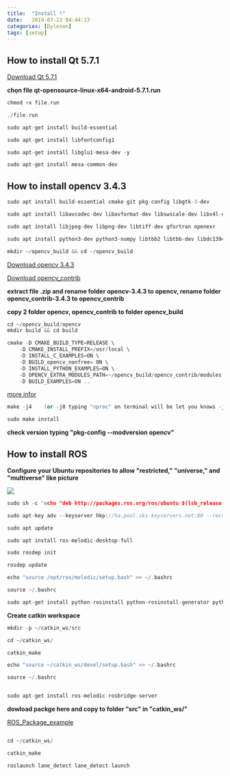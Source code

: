 ```yaml
---
title:  "Install !"
date:   2019-07-22 04:44:23
categories: [Dyleson]
tags: [setup]
---
```

## How to install Qt 5.7.1

[Download Qt 5.7.1 ][QT]

[QT]:https://download.qt.io/archive/qt/5.7/5.7.1/


**chọn file  qt-opensource-linux-x64-android-5.7.1.run**
``` c++
chmod +x file.run

./file.run

sudo apt-get install build-essential

sudo apt-get install libfontconfig1

sudo apt-get install libglu1-mesa-dev -y

sudo apt-get install mesa-common-dev
``` 
## How to install opencv 3.4.3
``` c++
sudo apt install build-essential cmake git pkg-config libgtk-3-dev

sudo apt install libavcodec-dev libavformat-dev libswscale-dev libv4l-dev libxvidcore-dev libx264-dev

sudo apt install libjpeg-dev libpng-dev libtiff-dev gfortran openexr

sudo apt install python3-dev python3-numpy libtbb2 libtbb-dev libdc1394-22-dev

mkdir ~/opencv_build && cd ~/opencv_build
``` 

[Download opencv 3.4.3][opencv]

[opencv]: https://github.com/opencv/opencv/archive/3.4.3.zip

[Download opencv_contrib][contrib]

[contrib]: https://github.com/opencv/opencv_contrib/archive/3.4.3.zip

**extract file .zip  and rename folder opencv-3.4.3 to opencv, rename folder opencv_contrib-3.4.3 to opencv_contrib**


**copy 2 folder opencv, opencv_contrib to folder opencv_build**

``` c++
cd ~/opencv_build/opencv 
mkdir build && cd build 		
``` 
``` c++
cmake -D CMAKE_BUILD_TYPE=RELEASE \
    -D CMAKE_INSTALL_PREFIX=/usr/local \
    -D INSTALL_C_EXAMPLES=ON \
    -D BUILD_opencv_nonfree= ON \
    -D INSTALL_PYTHON_EXAMPLES=ON \
    -D OPENCV_EXTRA_MODULES_PATH=~/opencv_build/opencv_contrib/modules \
    -D BUILD_EXAMPLES=ON ..
```
[more infor][more]

[more]: https://linuxize.com/post/how-to-install-opencv-on-ubuntu-18-04/
``` c++
make -j4    (or -j8 typing "nproc" on terminal will be let you knows -j4 or -j8).

sudo make install
``` 

**check version typing "pkg-config --modversion opencv"**

## How to install ROS 

**Configure your Ubuntu repositories to allow "restricted," "universe," and "multiverse" like picture**

![](https://lh5.googleusercontent.com/u6aRh__8rH7IlFmKwTcZFA9_2nFFbBJmzjdHoBFw_wcB-YarRDcPoxLzymf6qEGmPZVcGy9stcef3PZaWilZX7DgqlLkacnyrkO2_-tU7FlNi829_JyH=w773)

``` c++
sudo sh -c 'echo "deb http://packages.ros.org/ros/ubuntu $(lsb_release -sc) main" > /etc/apt/sources.list.d/ros-latest.list'

sudo apt-key adv --keyserver hkp://ha.pool.sks-keyservers.net:80 --recv-key 421C365BD9FF1F717815A3895523BAEEB01FA116

sudo apt update

sudo apt install ros-melodic-desktop-full

sudo rosdep init

rosdep update

echo "source /opt/ros/melodic/setup.bash" >> ~/.bashrc

source ~/.bashrc

sudo apt-get install python-rosinstall python-rosinstall-generator python-wstool build-essential
```

**Create catkin workspace**

``` c++
mkdir -p ~/catkin_ws/src

cd ~/catkin_ws/

catkin_make

echo "source ~/catkin_ws/devel/setup.bash" >> ~/.bashrc

source ~/.bashrc


sudo apt-get install ros-melodic-rosbridge-server

``` 

**dowload packge here and copy to folder  "src"  in  "catkin_ws/"**

 
[ROS_Package_example][ROS]

[ROS]: https://github.com/fpt-corp/ROS_Package_example.git

``` c++

cd ~/catkin_ws/

catkin_make

roslaunch lane_detect lane_detect.launch
``` 




